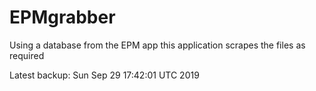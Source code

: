 # EPMgrabber
Using a database from the EPM app this application scrapes the files as required


Latest backup: Sun Sep 29 17:42:01 UTC 2019
